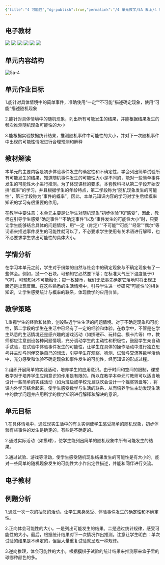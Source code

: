 ```yaml
---
{"title":"4 可能性","dg-publish":true,"permalink":"/4 单元教学/5A 五上/4 可能性/","dgPassFrontmatter":true,"noteIcon":""}
---
```



## 电子教材

<p class="grid-4">
	<img loading="lazy" decoding="async" src="https://book.pep.com.cn/1221001501141/files/mobile/50.jpg">
	<img loading="lazy" decoding="async" src="https://book.pep.com.cn/1221001501141/files/mobile/51.jpg">
	<img loading="lazy" decoding="async" src="https://book.pep.com.cn/1221001501141/files/mobile/52.jpg">
	<img loading="lazy" decoding="async" src="https://book.pep.com.cn/1221001501141/files/mobile/53.jpg">
	<img loading="lazy" decoding="async" src="https://book.pep.com.cn/1221001501141/files/mobile/54.jpg">
	<img loading="lazy" decoding="async" src="https://book.pep.com.cn/1221001501141/files/mobile/55.jpg">
</p>

## 单元内容结构

![5a-4](https://r2.edui123.com/2023/04/5a-4.png)

## 单元作业目标

1.能针对具体情境中的简单事件，准确使用“一定”“不可能”描述确定现象，使用“可能”描述随机现象

2.能针对具体情境中的随机现象，列出所有可能发生的结果，并能根据结果发生的频次推测随机现象可能性的大小

3.能根据实验数据统计结果，推测随机事件中可能性的大小，并对下一次随机事件中出现的可能性情况进行合理预测和解释

## 教材解读

本单元的主要内容是初步体验事件发生的确定性和不确定性，学会列出简单试验所有可能发生的结果，知道随机事件发生的可能性大小是不同的，能对一些简单事件发生的可能性大小进行推测。为了体现课标的要求，本套教科书从第二学段开始安排“概率”的学习，并且根据学生的年龄特点，第二学段称为“随机现象发生的可能性”，第三学段称为“事件的概率”。因此，本单元知识内容的学习对学生后续概率知识的学习有很重要的作用。

在教学中要注意：本单元主要是让学生对随机现象“初步体验”和“感受”，因此，教师在引导学生感受“确定事件”“不确定事件”以及“事件发生的可能性大小”时，只要让学生能够结合具体的问题情境，用“一定（肯定）”“不可能”“可能”“经常”“偶尔”等词语来描述事件发生的可能性就可以了，不必要求学生使用有关术语进行解释，也不必要求学生求出可能性的具体大小。

## 学情分析

在学习本单元之前，学生对于纷繁的自然与社会中的确定现象与不确定现象有了一些体会。例如，抛一个石块，可预知它必然要下落；在标准大气压下温度低于0 ℃时，可预知冰不可能融化；掷一枚硬币，我们无法事先确定它落地时将出现正面还是出现反面。在这些熟悉的生活情境中，引导学生进一步研究“可能性”的相关知识，让学生感受统计与概率的联系，体现数学的应用价值。

## 教学策略

1.重视学生的经验和体验，创设贴近学生生活的问题情境。对于不确定现象和可能性，第二学段的学生在生活中已经有了一定的经验和体验。在教学中，不管是在学生熟悉的生活情境还是感兴趣的游戏活动（如掷硬币、玩转盘、摸卡片等）中，教师都应注意创设各种问题情境，充分调动学生的主动性和积极性，鼓励学生亲自动手试验，在试验中体验事件发生的可能性，让学生在具体的操作活动中进行独立思考并主动与同伴交换自己的想法，引导学生在观察、猜测、试验与交流等数学活动中，充分感受和体验不确定现象和事件发生的可能性，经历知识的形成过程。

2.组织开展简单的实践活动，培养学生的应用意识。由于时间和空间的限制，课堂教学对于培养学生应用意识的作用是有限的，所以在教学本单元时教师可以适当地设计一些简单的实践活动（如为班级或学校元旦联欢会设计一个摇奖转盘等），将课内外学习结合起来，使学生感受数学与生活的联系，从而培养学生主动发现生活中的数学问题并应用所学的数学知识进行解释和解决的意识。

## 单元目标

1.在具体情境中，通过现实生活中的有关实例使学生感受简单的随机现象，初步体验有些事件的发生是确定的，有些是不确定的。

2.通过实际活动（如摸球），使学生能列出简单的随机现象中所有可能发生的结果。

3.通过试验、游戏等活动，使学生感受随机现象结果发生的可能性是有大小的，能对一些简单的随机现象发生的可能性大小作出定性描述，并能和同伴进行交流。



## 电子教材


## 例题分析

1.通过一次一次的抽签的活动，让学生亲身感受、体验事件发生的确定性和不确定性。

2.正向体会可能性的大小。一是列出可能发生的结果。二是通过统计规律，感受可能性的大小。最后，根据统计结果对下一次情况作出推测。注意让学生明白：单次试验的结果是不确定的，但当大量重复试验就呈现一种规律。

3.逆向推理，体会可能性的大小。根据摸棋子试验的统计结果来推测原来盒子里的球哪种颜色的多。

